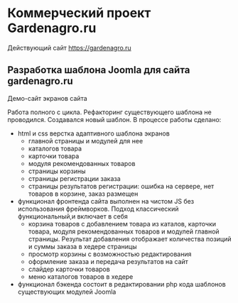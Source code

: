 # Коммерческий проект Gardenagro.ru
Действующий сайт https://gardenagro.ru

## Разработка шаблона Joomla для сайта gardenagro.ru
Демо-сайт экранов сайта

Работа полного с цикла. Рефакторинг существующего шаблона не проводился. Создавался новый шаблон.
В процессе работы сделано:
- html и css верстка адаптивного шаблона экранов 
    - главной страницы и модулей для нее
    - каталогов товара
    - карточки товара
    - модуля рекомендованных товаров
    - страницы корзины
    - страницы регистрации заказа
    - страницы результатов регистрации: ошибка на сервере, нет товаров в корзине, заказ размещен
- функционал фронтенда сайта выполнен на чистом JS без использования фреймворков. Подход классический функциональный,и включает в себя
    - корзина товаров с добавлением товара из каталов, карточки товара, модуля рекомендованных товаров и модулей главной страницы. Результат добавления отображает количества позиций и суммы заказа в хедере страницы
    - просмотр корзины с возможностью редактирования
    - оформление заказа и передача результатов на сайт
    - слайдер карточки товаров
    - меню каталогов товаров в хедере
- функционал бэкенда состоит в редактировании php кода шаблонов существующих модулей Joomla


